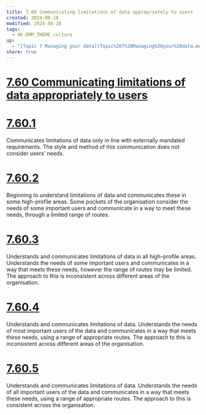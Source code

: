 ```yaml
---
title: 7.60 Communicating limitations of data appropriately to users
created: 2024-08-28
modified: 2024-08-28
tags:
  - UK-DMM_THEME_culture
up:
  - "[Topic 7 Managing your data](Topic%207%20Managing%20your%20data.md)"
share: true
---
```

# [7.60 Communicating limitations of data appropriately to users](7.60%20Communicating%20limitations%20of%20data%20appropriately%20to%20users.md)
# [7.60.1](7.60.1.md)

Communicates limitations of data only in line with externally mandated requirements. The style and method of this communication does not consider users’ needs.

# [7.60.2](7.60.2.md)

Beginning to understand limitations of data and communicates these in some high-profile areas. Some pockets of the organisation consider the needs of some important users and communicate in a way to meet these needs, through a limited range of routes.

# [7.60.3](7.60.3.md)

Understands and communicates limitations of data in all high-profile areas. Understands the needs of some important users and communicates in a way that meets these needs, however the range of routes may be limited. The approach to this is inconsistent across different areas of the organisation.

# [7.60.4](7.60.4.md)

Understands and communicates limitations of data. Understands the needs of most important users of the data and communicates in a way that meets these needs, using a range of appropriate routes. The approach to this is inconsistent across different areas of the organisation.

# [7.60.5](7.60.5.md)

Understands and communicates limitations of data. Understands the needs of all important users of the data and communicates in a way that meets these needs, using a range of appropriate routes. The approach to this is consistent across the organisation.
